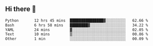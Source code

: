 ## Hi there 👋

<!--START_SECTION:waka-->

```txt
Python       12 hrs 45 mins  ███████████████▓░░░░░░░░░   62.66 %
Bash         6 hrs 58 mins   ████████▓░░░░░░░░░░░░░░░░   34.22 %
YAML         24 mins         ▓░░░░░░░░░░░░░░░░░░░░░░░░   02.05 %
Text         10 mins         ▒░░░░░░░░░░░░░░░░░░░░░░░░   00.86 %
Other        1 min           ░░░░░░░░░░░░░░░░░░░░░░░░░   00.09 %
```

<!--END_SECTION:waka-->

<!--
**OliverShang/OliverShang** is a ✨ _special_ ✨ repository because its `README.md` (this file) appears on your GitHub profile.

Here are some ideas to get you started:

- 🔭 I’m currently working on ...
- 🌱 I’m currently learning ...
- 👯 I’m looking to collaborate on ...
- 🤔 I’m looking for help with ...
- 💬 Ask me about ...
- 📫 How to reach me: ...
- 😄 Pronouns: ...
- ⚡ Fun fact: ...
-->

